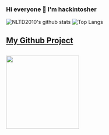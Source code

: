 ### Hi everyone 🤗 I'm hackintosher

![NLTD2010's github stats](https://github-readme-stats.vercel.app/api?username=NLTD2010&theme=radical&show_icons=true)
![Top Langs](https://github-readme-stats.vercel.app/api/top-langs/?username=NLTD2010&theme=radical)

[My Github Project](https://github.com/NLTD2010?tab=repositories)
-

<a href="https://github.com/NLTD2010?tab=repositories"><img src="https://www.getfynd.com/blog/2016/12/15/why-did-apple-choose-an-apple-with-a-bite-out-of-it-for-its-logo/why-did-apple-choose-an-apple-with-a-bite-out-of-it-for-its-logo.jpg" width="200px"></a>
-



